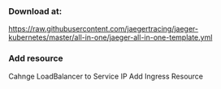 ### Download at:
https://raw.githubusercontent.com/jaegertracing/jaeger-kubernetes/master/all-in-one/jaeger-all-in-one-template.yml

### Add resource
Cahnge LoadBalancer to Service IP
Add Ingress Resource

